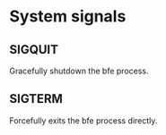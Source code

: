 # System signals

## SIGQUIT
Gracefully shutdown the bfe process. 

## SIGTERM
Forcefully exits the bfe process directly.
